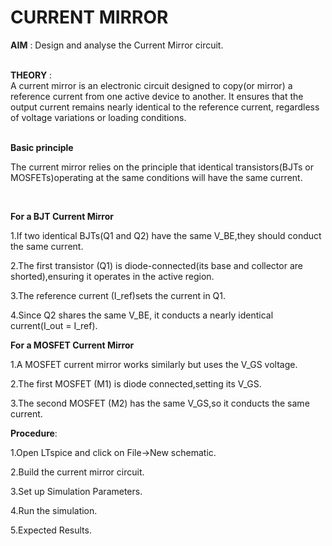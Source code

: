 # CURRENT MIRROR
**AIM** : Design and analyse the Current Mirror circuit.<p><br>
**THEORY** : 
<br> A current mirror is an electronic circuit designed to copy(or mirror) a reference current from one active device to another. It ensures that the output current remains nearly identical to the reference current, regardless of voltage variations or loading conditions.<p><br>
**Basic principle**
<p> The current mirror relies on the principle that identical transistors(BJTs or MOSFETs)operating at the same conditions will have the same current.<p><br>
  
**For a BJT Current Mirror**
<p> 1.If two identical BJTs(Q1 and Q2) have the same V_BE,they should conduct the same current.
<p> 2.The first transistor (Q1) is diode-connected(its base and collector are shorted),ensuring it operates in the active region.
<p> 3.The reference current (I_ref)sets the current in Q1.
<p> 4.Since Q2 shares the same V_BE, it conducts a nearly identical current(I_out = I_ref).
  
**For a MOSFET Current Mirror**
<P>1.A MOSFET current mirror works similarly but uses the V_GS voltage.
<p>2.The first MOSFET (M1) is diode connected,setting its V_GS.
<p>3.The second MOSFET (M2) has the same V_GS,so it conducts the same current.

**Procedure**:
<p> 1.Open LTspice and click on File->New schematic.
<p> 2.Build the current mirror circuit.
<p> 3.Set up Simulation Parameters.
<p> 4.Run the simulation.
<p> 5.Expected Results.



